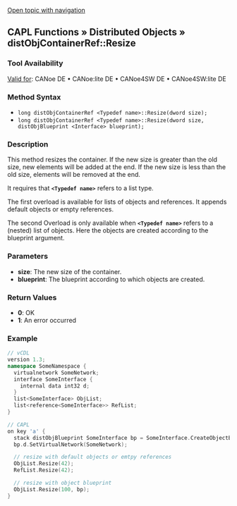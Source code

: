 [Open topic with navigation](../../../../../CANoeDEFamily.htm#Topics/CAPLFunctions/DistributedObjects/Methods/CAPLfunctiondistObjContainerRefResize.md)

## CAPL Functions » Distributed Objects » distObjContainerRef::Resize

### Tool Availability
[Valid for](../../../Shared/FeatureAvailability.md): CANoe DE • CANoe:lite DE • CANoe4SW DE • CANoe4SW:lite DE

### Method Syntax
- `long distObjContainerRef <Typedef name>::Resize(dword size);`
- `long distObjContainerRef <Typedef name>::Resize(dword size, distObjBlueprint <Interface> blueprint);`

### Description
This method resizes the container. If the new size is greater than the old size, new elements will be added at the end. If the new size is less than the old size, elements will be removed at the end.

It requires that **`<Typedef name>`** refers to a list type.

The first overload is available for lists of objects and references. It appends default objects or empty references.

The second Overload is only available when **`<Typedef name>`** refers to a (nested) list of objects. Here the objects are created according to the blueprint argument.

### Parameters
- **size**: The new size of the container.
- **blueprint**: The blueprint according to which objects are created.

### Return Values
- **0**: OK
- **1**: An error occurred

### Example

```cpp
// vCDL
version 1.3;
namespace SomeNamespace {
  virtualnetwork SomeNetwork;
  interface SomeInterface {
    internal data int32 d;
  }
  list<SomeInterface> ObjList;
  list<reference<SomeInterface>> RefList;
}

// CAPL
on key 'a' {
  stack distObjBlueprint SomeInterface bp = SomeInterface.CreateObjectBlueprint();
  bp.d.SetVirtualNetwork(SomeNetwork);

  // resize with default objects or emtpy references
  ObjList.Resize(42);
  RefList.Resize(42);

  // resize with object blueprint
  ObjList.Resize(100, bp);
}
```
